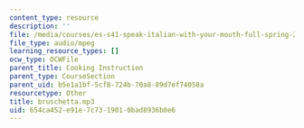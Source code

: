 ```yaml
---
content_type: resource
description: ''
file: /media/courses/es-s41-speak-italian-with-your-mouth-full-spring-2012/654ca452e91e7c7319010bad8936b0e6_bruschetta.mp3
file_type: audio/mpeg
learning_resource_types: []
ocw_type: OCWFile
parent_title: Cooking Instruction
parent_type: CourseSection
parent_uid: b5e1a1bf-5cf8-724b-70a8-89d7ef74058a
resourcetype: Other
title: bruschetta.mp3
uid: 654ca452-e91e-7c73-1901-0bad8936b0e6
---
```

